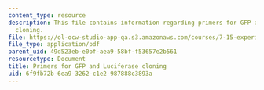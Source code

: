 ```yaml
---
content_type: resource
description: This file contains information regarding primers for GFP and luciferase
  cloning.
file: https://ol-ocw-studio-app-qa.s3.amazonaws.com/courses/7-15-experimental-molecular-genetics-spring-2015/6f9fb72b6ea93262c1e2987888c3893a_MIT7_15S15_Primerscloning.pdf
file_type: application/pdf
parent_uid: 49d523eb-e0bf-aea9-58bf-f53657e2b561
resourcetype: Document
title: Primers for GFP and Luciferase cloning
uid: 6f9fb72b-6ea9-3262-c1e2-987888c3893a
---
```

